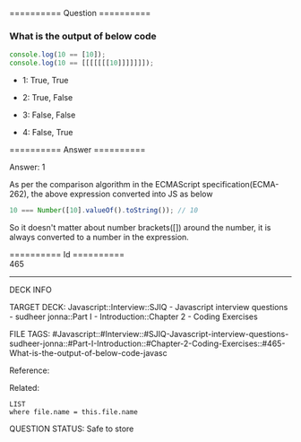 ========== Question ==========  

### What is the output of below code

```javascript
console.log(10 == [10]);
console.log(10 == [[[[[[[10]]]]]]]);
```

-   1: True, True

-   2: True, False

-   3: False, False

-   4: False, True  

========== Answer ==========  

Answer: 1

As per the comparison algorithm in the ECMAScript specification(ECMA-262), the above expression converted into JS as below

```javascript
10 === Number([10].valueOf().toString()); // 10
```

So it doesn't matter about number brackets([]) around the number, it is always converted to a number in the expression.

========== Id ==========  
465

---

DECK INFO

TARGET DECK: Javascript::Interview::SJIQ - Javascript interview questions - sudheer jonna::Part I - Introduction::Chapter 2 - Coding Exercises

FILE TAGS: #Javascript::#Interview::#SJIQ-Javascript-interview-questions-sudheer-jonna::#Part-I-Introduction::#Chapter-2-Coding-Exercises::#465-What-is-the-output-of-below-code-javasc

Reference:

Related:

```dataview
LIST
where file.name = this.file.name
```

QUESTION STATUS: Safe to store

